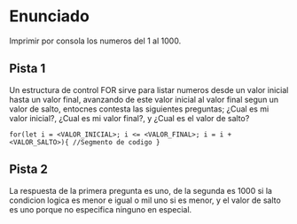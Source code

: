 # Enunciado

Imprimir por consola los numeros del 1 al 1000.

## Pista 1

Un estructura de control FOR sirve para listar numeros desde un valor inicial hasta un valor final, avanzando de este valor inicial al valor final segun un valor de salto, entocnes contesta las siguientes preguntas; ¿Cual es mi valor inicial?, ¿Cual es mi valor final?, y ¿Cual es el valor de salto? 

`
for(let i = <VALOR_INICIAL>; i <= <VALOR_FINAL>; i = i + <VALOR_SALTO>){
    //Segmento de codigo
}
`

## Pista 2

La respuesta de la primera pregunta es uno, de la segunda es 1000 si la condicion logica es menor e igual o mil uno si es menor, y el valor de salto es uno porque no especifica ninguno en especial. 
